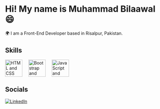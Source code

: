 # Hi! My name is Muhammad Bilaawal 😄

🌍 I am a Front-End Developer based in Risalpur, Pakistan.

## Skills
<div style="display: flex; gap: 20px;">
  <img src="https://skillicons.dev/icons?i=html,css" alt="HTML and CSS" style="height: 56px; cursor: pointer; transition: transform 0.5s;" />
  <img src="https://skillicons.dev/icons?i=bootstrap,tailwind" alt="Bootstrap and Tailwind" style="height: 56px; cursor: pointer; transition: transform 0.5s;" />
  <img src="https://skillicons.dev/icons?i=js,react" alt="JavaScript and React" style="height: 56px; cursor: pointer; transition: transform 0.5s;" />
</div>

## Socials
[![LinkedIn](https://img.shields.io/badge/-LinkedIn-0A66C2?style=flat-square&logo=linkedin&logoColor=white)](https://www.linkedin.com/in/yourprofile/)
